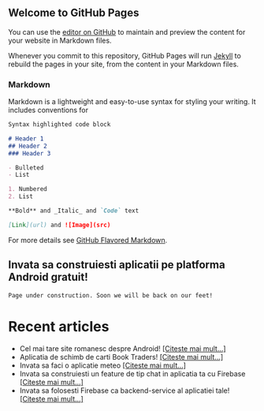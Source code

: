 ## Welcome to GitHub Pages

You can use the [editor on GitHub](https://github.com/invata-android/invata-android.github.io/edit/master/README.md) to maintain and preview the content for your website in Markdown files.

Whenever you commit to this repository, GitHub Pages will run [Jekyll](https://jekyllrb.com/) to rebuild the pages in your site, from the content in your Markdown files.

### Markdown

Markdown is a lightweight and easy-to-use syntax for styling your writing. It includes conventions for

```markdown
Syntax highlighted code block

# Header 1
## Header 2
### Header 3

- Bulleted
- List

1. Numbered
2. List

**Bold** and _Italic_ and `Code` text

[Link](url) and ![Image](src)
```

For more details see [GitHub Flavored Markdown](https://guides.github.com/features/mastering-markdown/).

## Invata sa construiesti aplicatii pe platforma Android gratuit!

```
Page under construction. Soon we will be back on our feet!

```

# Recent articles
- Cel mai tare site romanesc despre Android!  [[Citeste mai mult...]](https://github.com/invata-android/invata-android.github.io/article-35371)
- Aplicatia de schimb de carti Book Traders! [[Citeste mai mult...]](https://github.com/invata-android/invata-android.github.io/article-35371)
- Invata sa faci o aplicatie meteo [[Citeste mai mult...]](https://github.com/invata-android/invata-android.github.io/article-35366)
- Invata sa construiesti un feature de tip chat in aplicatia ta cu Firebase [[Citeste mai mult...]](https://github.com/invata-android/invata-android.github.io/article-35367)
- Invata sa folosesti Firebase ca backend-service al aplicatiei tale! [[Citeste mai mult...]](https://github.com/invata-android/invata-android.github.io/article-35368)
